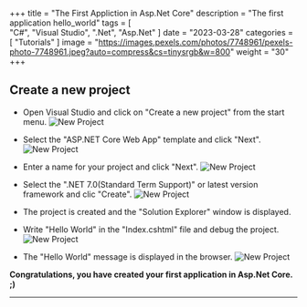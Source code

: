 +++
title = "The First Appliction in Asp.Net Core"
description = "The first application hello_world"
tags = [  
    "C#",
    "Visual Studio",
    ".Net",
    "Asp.Net"
]
date = "2023-03-28"
categories = [
    "Tutorials"
]
image = "https://images.pexels.com/photos/7748961/pexels-photo-7748961.jpeg?auto=compress&cs=tinysrgb&w=800"
weight = "30"
+++

## Create a new project

- Open Visual Studio and click on "Create a new project" from the start menu.
![New Project](/IncubatorBlog.io/images/hello_world/create_a_new_project.png)

- Select the "ASP.NET Core Web App" template and click "Next".
![New Project](/IncubatorBlog.io/images/hello_world/selete_asp.net_core_wep_app.png)

- Enter a name for your project and click "Next".
![New Project](/IncubatorBlog.io/images/hello_world/project_name.png)

- Select the ".NET 7.0(Standard Term Support)" or latest version framework and clic "Create". 
![New Project](/IncubatorBlog.io/images/hello_world/framework.png)

- The project is created and the "Solution Explorer" window is displayed.
- Write "Hello World" in the "Index.cshtml" file and debug the project.
![New Project](/IncubatorBlog.io/images/hello_world/hello_world.png)

- The "Hello World" message is displayed in the browser.
![New Project](/IncubatorBlog.io/images/hello_world/hello_world_browser.png)


**Congratulations, you have created your first application in Asp.Net Core. ;)**

---
